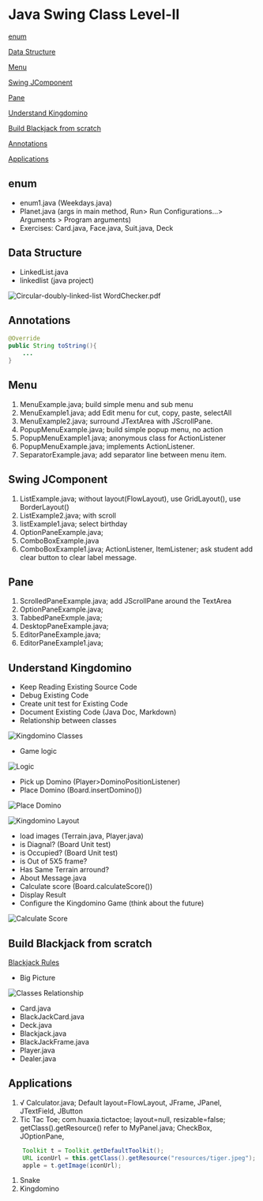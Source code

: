 # Java Swing Class Level-II

[enum](#enum)

[Data Structure](#Data-Structure)

[Menu](#Menu)

[Swing JComponent](#Swing-JComponent)

[Pane](#Pane)

[Understand Kingdomino](#Understand-Kingdomino)

[Build Blackjack from scratch](#Build-Blackjack-from-scratch)

[Annotations](#Annotations)

[Applications](#Applications)

[](#)
[](#)

## enum
* enum1.java (Weekdays.java)
* Planet.java (args in main method, Run> Run Configurations...> Arguments > Program arguments)
* Exercises: Card.java, Face.java, Suit.java, Deck

## Data Structure
* LinkedList.java
* linkedlist (java project)

![Circular-doubly-linked-list](Circular-doubly-linked-list.png)
WordChecker.pdf

## Annotations
```java
@Override
public String toString(){
    ...    
}
```

## Menu
1. MenuExample.java; build simple menu and sub menu
1. MenuExample1.java; add Edit menu for cut, copy, paste, selectAll
1. MenuExample2.java; surround JTextArea with JScrollPane.
1. PopupMenuExample.java; build simple popup menu, no action
1. PopupMenuExample1.java; anonymous class for ActionListener
1. PopupMenuExample.java; implements ActionListener.
1. SeparatorExample.java; add separator line between menu item.

## Swing JComponent
1. ListExample.java; without layout(FlowLayout), use GridLayout(), use BorderLayout() 
1. ListExample2.java; with scroll
1. listExample1.java; select birthday
1. OptionPaneExample.java;
1. ComboBoxExample.java 
1. ComboBoxExample1.java; ActionListener, ItemListener; ask student add clear button to clear label message.

## Pane
1. ScrolledPaneExample.java; add JScrollPane around the TextArea
1. OptionPaneExample.java;
1. TabbedPaneExmple.java;
1. DesktopPaneExample.java;
1. EditorPaneExample.java;
1. EditorPaneExample1.java;

## Understand Kingdomino
* Keep Reading Existing Source Code
* Debug Existing Code
* Create unit test for Existing Code
* Document Existing Code (Java Doc, Markdown)
* Relationship between classes

![Kingdomino Classes](KingdominoClasses.png)
* Game logic

![Logic](gameLogic.png)
* Pick up Domino (Player>DominoPositionListener)
* Place Domino (Board.insertDomino())

![Place Domino](placeDomino.png)

![Kingdomino Layout](KingdominoLayout.png)
* load images (Terrain.java, Player.java)
* is Diagnal? (Board Unit test)
* is Occupied? (Board Unit test)
* is Out of 5X5 frame?
* Has Same Terrain arround?
* About Message.java
* Calculate score (Board.calculateScore())
* Display Result
* Configure the Kingdomino Game (think about the future)

![Calculate Score](scoreLogic.png)




## Build Blackjack from scratch
[Blackjack Rules](https://casinorange.com/how-to/how-to-play-blackjack#)
* Big Picture

![Classes Relationship](BlackJackClasses.png)
* Card.java
* BlackJackCard.java
* Deck.java
* Blackjack.java
* BlackJackFrame.java
* Player.java
* Dealer.java

## Applications
1. √ Calculator.java; Default layout=FlowLayout, JFrame, JPanel, JTextField, JButton 
1. Tic Tac Toe; com.huaxia.tictactoe; layout=null, resizable=false; getClass().getResource() refer to MyPanel.java; CheckBox, JOptionPane,
```java
    Toolkit t = Toolkit.getDefaultToolkit();
    URL iconUrl = this.getClass().getResource("resources/tiger.jpeg");
    apple = t.getImage(iconUrl);
```
1. Snake
1. Kingdomino

